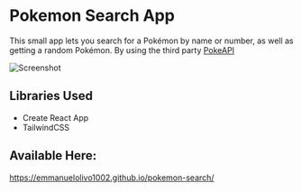 # Pokemon Search App

This small app lets you search for a Pokémon by name or number, as well as getting a random Pokémon. By using the third party [PokeAPI](https://pokeapi.co/)

![Screenshot](https://i.imgur.com/uxJwHgk.png)

## Libraries Used

- Create React App
- TailwindCSS

## Available Here:

https://emmanuelolivo1002.github.io/pokemon-search/
